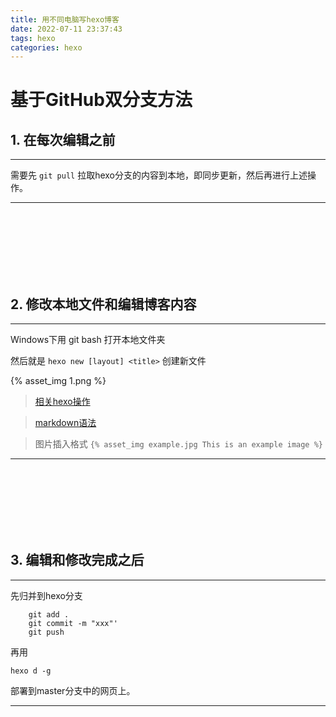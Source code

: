 ```yaml
---
title: 用不同电脑写hexo博客
date: 2022-07-11 23:37:43
tags: hexo
categories: hexo
---
```

# 基于GitHub双分支方法



## 1. 在每次编辑之前

---

需要先 `git pull` 拉取hexo分支的内容到本地，即同步更新，然后再进行上述操作。

---

<br><br><br><br><br><br>

## 2. 修改本地文件和编辑博客内容

---

Windows下用 git bash 打开本地文件夹

然后就是 `hexo new [layout] <title>` 创建新文件

{% asset_img 1.png %}

> [相关hexo操作](https://zhuanlan.zhihu.com/p/156915260)

> [markdown语法](https://markdown.com.cn/basic-syntax/)

> 图片插入格式 `{% asset_img example.jpg This is an example image %}`

---

<br><br><br><br><br><br>

## 3. 编辑和修改完成之后

---

先归并到hexo分支

```
    git add .
    git commit -m "xxx"'
    git push
```

再用

 `hexo d -g`

 部署到master分支中的网页上。

---
